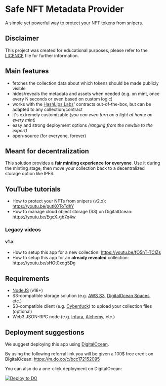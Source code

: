 # Safe NFT Metadata Provider

A simple yet powerful way to protect your NFT tokens from snipers.

## Disclaimer
This project was created for educational purposes, please refer to the [LICENCE](LICENSE) file for further information.

## Main features
- fetches the collection data about which tokens should be made publicly visible
- hides/reveals the metadata and assets when needed (e.g. on mint, once every N seconds or even based on custom logic)
- works with the [HashLips Labs](https://www.github.com/hashlips-lab)' contracts out-of-the-box, but can be adapted to any collection/contract
- it's extremely customizable _(you can even turn on a light at home on every mint)_
- easy and strong deployment options _(ranging from the newbie to the expert)_
- open-source (for everyone, forever)

## Meant for decentralization
This solution provides a **fair minting experience for everyone**.
Use it during the minting stage, then move your collection back to a decentralized storage option like IPFS.

## YouTube tutorials
- How to protect your NFTs from snipers (v2.x): https://youtu.be/putK0ToTdhY
- How to manage cloud object storage (S3) on DigitalOcean: https://youtu.be/EgeX-gb7q4w

### Legacy videos
#### v1.x
- How to setup this app for a new collection: https://youtu.be/fO5nT-TCIZs
- How to setup this app for an **already revealed** collection: https://youtu.be/sHOt0xdg5Dg

## Requirements

- [NodeJS](https://nodejs.org/) (v16+)
- S3-compatible storage solution (e.g. [AWS S3](https://aws.amazon.com/s3/), [DigitalOcean Spaces](https://m.do.co/c/bcc172152095), etc.)
- S3-compatible client (e.g. [Cyberduck](https://cyberduck.io/)) to upload your collection files (optional)
- Web3 JSON-RPC node (e.g. [Infura](https://infura.io/), [Alchemy](https://www.alchemy.com/), etc.)

## Deployment suggestions
We suggest deploying this app using [DigitalOcean](https://m.do.co/c/bcc172152095).

By using the following referral link you will be given a 100$ free credit on DigitalOcean: https://m.do.co/c/bcc172152095

You can also do a one-click deployment on DigitalOcean:

[![Deploy to DO](https://www.deploytodo.com/do-btn-blue.svg)](https://cloud.digitalocean.com/apps/new?repo=https://github.com/Crubtub/safe-nft-metadata-provider/tree/main)
